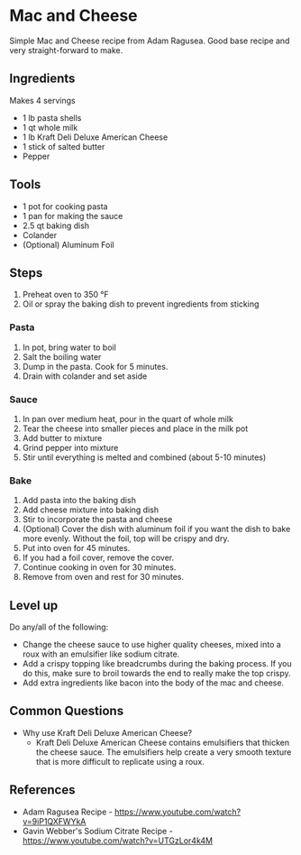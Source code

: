 Mac and Cheese
======

Simple Mac and Cheese recipe from Adam Ragusea. Good base recipe and very straight-forward to make.

## Ingredients
Makes 4 servings
- 1 lb pasta shells
- 1 qt whole milk
- 1 lb Kraft Deli Deluxe American Cheese
- 1 stick of salted butter
- Pepper

## Tools
- 1 pot for cooking pasta
- 1 pan for making the sauce
- 2.5 qt baking dish
- Colander
- (Optional) Aluminum Foil

## Steps
1. Preheat oven to 350 &deg;F
1. Oil or spray the baking dish to prevent ingredients from sticking
### Pasta
1. In pot, bring water to boil
1. Salt the boiling water
1. Dump in the pasta. Cook for 5 minutes.
1. Drain with colander and set aside
### Sauce
1. In pan over medium heat, pour in the quart of whole milk
1. Tear the cheese into smaller pieces and place in the milk pot
1. Add butter to mixture
1. Grind pepper into mixture
1. Stir until everything is melted and combined (about 5-10 minutes)
### Bake
1. Add pasta into the baking dish
1. Add cheese mixture into baking dish
1. Stir to incorporate the pasta and cheese
1. (Optional) Cover the dish with aluminum foil if you want the dish to bake more evenly. Without the foil, top will be crispy and dry.
1. Put into oven for 45 minutes.
1. If you had a foil cover, remove the cover.
1. Continue cooking in oven for 30 minutes.
1. Remove from oven and rest for 30 minutes.

## Level up
Do any/all of the following:
* Change the cheese sauce to use higher quality cheeses, mixed into a roux with an emulsifier like sodium citrate.
* Add a crispy topping like breadcrumbs during the baking process. If you do this, make sure to broil towards the end to really make the top crispy.
* Add extra ingredients like bacon into the body of the mac and cheese.

## Common Questions
* Why use Kraft Deli Deluxe American Cheese?
   * Kraft Deli Deluxe American Cheese contains emulsifiers that thicken the cheese sauce. The emulsifiers help create a very smooth texture that is more difficult to replicate using a roux.

## References
* Adam Ragusea Recipe - https://www.youtube.com/watch?v=9iP1QXFWYkA
* Gavin Webber's Sodium Citrate Recipe - https://www.youtube.com/watch?v=UTGzLor4k4M
